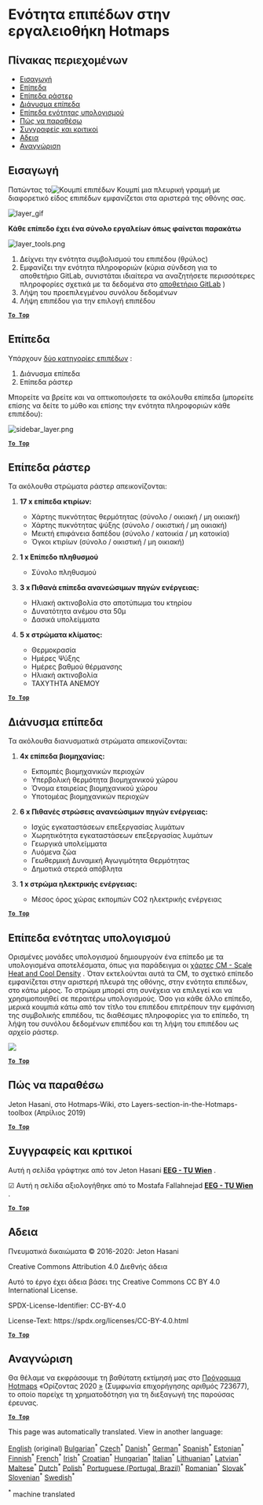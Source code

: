 <h1><a class="anchor" id="layers-section-in-the-hotmaps-toolbox" href="#layers-section-in-the-hotmaps-toolbox"><i class="fa fa-link"></i></a>Ενότητα επιπέδων στην εργαλειοθήκη Hotmaps</h1><h2><a class="anchor" id="table-of-contents" href="#table-of-contents"><i class="fa fa-link"></i></a> Πίνακας περιεχομένων</h2><ul><li> <a href="#introduction">Εισαγωγή</a></li><li> <a href="#layers">Επίπεδα</a></li><li> <a href="#raster-layers">Επίπεδα ράστερ</a></li><li> <a href="#vector-layers">Διάνυσμα επίπεδα</a></li><li> <a href="#calculation-module-layers">Επίπεδα ενότητας υπολογισμού</a></li><li> <a href="#how-to-cite">Πώς να παραθέσω</a></li><li> <a href="#authors-and-reviewers">Συγγραφείς και κριτικοί</a></li><li> <a href="#license">Αδεια</a></li><li> <a href="#acknowledgement">Αναγνώριση</a></li></ul><h2><a class="anchor" id="introduction" href="#introduction"><i class="fa fa-link"></i></a> Εισαγωγή</h2><p> Πατώντας το<img alt="Κουμπί επιπέδων" src="../images/general_tool_functionalities_and_structure/layers_button.PNG"/> Κουμπί μια πλευρική γραμμή με διαφορετικό είδος επιπέδων εμφανίζεται στα αριστερά της οθόνης σας.</p><p><img alt="layer_gif" src="../images/general_tool_functionalities_and_structure/layers.gif"/></p><p> <strong>Κάθε επίπεδο έχει ένα σύνολο εργαλείων όπως φαίνεται παρακάτω</strong></p><p><img alt="layer_tools.png" src="../images/general_tool_functionalities_and_structure/layers_tools.png"/></p><ol><li> Δείχνει την ενότητα συμβολισμού του επιπέδου (θρύλος)</li><li> Εμφανίζει την ενότητα πληροφοριών (κύρια σύνδεση για το αποθετήριο GitLab, συνιστάται ιδιαίτερα να αναζητήσετε περισσότερες πληροφορίες σχετικά με τα δεδομένα στο <a href="https://gitlab.com/hotmaps">αποθετήριο GitLab</a> )</li><li> Λήψη του προεπιλεγμένου συνόλου δεδομένων</li><li> Λήψη επιπέδου για την επιλογή επιπέδου</li></ol><p> <a href="#table-of-contents"><strong><code>To Top</code></strong></a></p><h2><a class="anchor" id="layers" href="#layers"><i class="fa fa-link"></i></a> Επίπεδα</h2><p> Υπάρχουν <a href="https://www.gislounge.com/geodatabases-explored-vector-and-raster-data">δύο κατηγορίες επιπέδων</a> :</p><ol><li> Διάνυσμα επίπεδα</li><li> Επίπεδα ράστερ</li></ol><p> Μπορείτε να βρείτε και να οπτικοποιήσετε τα ακόλουθα επίπεδα (μπορείτε επίσης να δείτε το μύθο και επίσης την ενότητα πληροφοριών κάθε επιπέδου):</p><p><img alt="sidebar_layer.png" src="../images/general_tool_functionalities_and_structure/all_layers.png"/></p><p> <a href="#table-of-contents"><strong><code>To Top</code></strong></a></p><h2><a class="anchor" id="raster-layers" href="#raster-layers"><i class="fa fa-link"></i></a> Επίπεδα ράστερ</h2><p> Τα ακόλουθα στρώματα ράστερ απεικονίζονται:</p><ol><li><p> <strong>17 x επίπεδα κτιρίων:</strong></p><ul><li> Χάρτης πυκνότητας θερμότητας (σύνολο / οικιακή / μη οικιακή)</li><li> Χάρτης πυκνότητας ψύξης (σύνολο / οικιστική / μη οικιακή)</li><li> Μεικτή επιφάνεια δαπέδου (σύνολο / κατοικία / μη κατοικία)</li><li> Όγκοι κτιρίων (σύνολο / οικιστική / μη οικιακή)</li></ul></li><li><p> <strong>1 x Επίπεδο πληθυσμού</strong></p><ul><li> Σύνολο πληθυσμού</li></ul></li><li><p> <strong>3 x Πιθανά επίπεδα ανανεώσιμων πηγών ενέργειας:</strong></p><ul><li> Ηλιακή ακτινοβολία στο αποτύπωμα του κτηρίου</li><li> Δυνατότητα ανέμου στα 50μ</li><li> Δασικά υπολείμματα</li></ul></li><li><p> <strong>5 x στρώματα κλίματος:</strong></p><ul><li> Θερμοκρασία</li><li> Ημέρες Ψύξης</li><li> Ημέρες βαθμού θέρμανσης</li><li> Ηλιακή ακτινοβολία</li><li> ΤΑΧΥΤΗΤΑ ΑΝΕΜΟΥ</li></ul></li></ol><p> <a href="#table-of-contents"><strong><code>To Top</code></strong></a></p><h2><a class="anchor" id="vector-layers" href="#vector-layers"><i class="fa fa-link"></i></a> Διάνυσμα επίπεδα</h2><p> Τα ακόλουθα διανυσματικά στρώματα απεικονίζονται:</p><ol><li><p> <strong>4x επίπεδα βιομηχανίας:</strong></p><ul><li> Εκπομπές βιομηχανικών περιοχών</li><li> Υπερβολική θερμότητα βιομηχανικού χώρου</li><li> Όνομα εταιρείας βιομηχανικού χώρου</li><li> Υποτομέας βιομηχανικών περιοχών</li></ul></li><li><p> <strong>6 x Πιθανές στρώσεις ανανεώσιμων πηγών ενέργειας:</strong></p><ul><li> Ισχύς εγκαταστάσεων επεξεργασίας λυμάτων</li><li> Χωρητικότητα εγκαταστάσεων επεξεργασίας λυμάτων</li><li> Γεωργικά υπολείμματα</li><li> Λυόμενα ζώα</li><li> Γεωθερμική Δυναμική Αγωγιμότητα Θερμότητας</li><li> Δημοτικά στερεά απόβλητα</li></ul></li><li><p> <strong>1 x στρώμα ηλεκτρικής ενέργειας:</strong></p><ul><li> Μέσος όρος χώρας εκπομπών CO2 ηλεκτρικής ενέργειας</li></ul></li></ol><p> <a href="#table-of-contents"><strong><code>To Top</code></strong></a></p><h2><a class="anchor" id="calculation-module-layers" href="#calculation-module-layers"><i class="fa fa-link"></i></a> Επίπεδα ενότητας υπολογισμού</h2><p> Ορισμένες μονάδες υπολογισμού δημιουργούν ένα επίπεδο με τα υπολογισμένα αποτελέσματα, όπως για παράδειγμα οι <a href="/en/CM-Scale-heat-and-cool-density-maps">χάρτες CM - Scale Heat and Cool Density</a> . Όταν εκτελούνται αυτά τα CM, το σχετικό επίπεδο εμφανίζεται στην αριστερή πλευρά της οθόνης, στην ενότητα επιπέδων, στο κάτω μέρος. Το στρώμα μπορεί στη συνέχεια να επιλεγεί και να χρησιμοποιηθεί σε περαιτέρω υπολογισμούς. Όσο για κάθε άλλο επίπεδο, μερικά κουμπιά κάτω από τον τίτλο του επιπέδου επιτρέπουν την εμφάνιση της συμβολικής επιπέδου, τις διαθέσιμες πληροφορίες για το επίπεδο, τη λήψη του συνόλου δεδομένων επιπέδου και τη λήψη του επιπέδου ως αρχείο ράστερ.</p><img src="/en/Layers-section-in-the-Hotmaps-toolbox/CM-Layer.JPG"/><p> <a href="#table-of-contents"><strong><code>To Top</code></strong></a></p><h2><a class="anchor" id="how-to-cite" href="#how-to-cite"><i class="fa fa-link"></i></a> Πώς να παραθέσω</h2><p> Jeton Hasani, στο Hotmaps-Wiki, στο Layers-section-in-the-Hotmaps-toolbox (Απρίλιος 2019)</p><p> <a href="#table-of-contents"><strong><code>To Top</code></strong></a></p><h2><a class="anchor" id="authors-and-reviewers" href="#authors-and-reviewers"><i class="fa fa-link"></i></a> Συγγραφείς και κριτικοί</h2><p> Αυτή η σελίδα γράφτηκε από τον Jeton Hasani <strong><a href="https://eeg.tuwien.ac.at/">EEG - TU Wien</a></strong> .</p><p> ☑ Αυτή η σελίδα αξιολογήθηκε από το Mostafa Fallahnejad <strong><a href="https://eeg.tuwien.ac.at/">EEG - TU Wien</a></strong> .</p><p> <a href="#table-of-contents"><strong><code>To Top</code></strong></a></p><h2><a class="anchor" id="license" href="#license"><i class="fa fa-link"></i></a> Αδεια</h2><p> Πνευματικά δικαιώματα © 2016-2020: Jeton Hasani</p><p> Creative Commons Attribution 4.0 Διεθνής άδεια</p><p> Αυτό το έργο έχει άδεια βάσει της Creative Commons CC BY 4.0 International License.</p><p> SPDX-License-Identifier: CC-BY-4.0</p><p> License-Text: https://spdx.org/licenses/CC-BY-4.0.html</p><p> <a href="#table-of-contents"><strong><code>To Top</code></strong></a></p><h2><a class="anchor" id="acknowledgement" href="#acknowledgement"><i class="fa fa-link"></i></a> Αναγνώριση</h2><p> Θα θέλαμε να εκφράσουμε τη βαθύτατη εκτίμησή μας στο <a href="https://www.hotmaps-project.eu">Πρόγραμμα Hotmaps</a> «Ορίζοντας 2020 <a href="https://www.hotmaps-project.eu">»</a> (Συμφωνία επιχορήγησης αριθμός 723677), το οποίο παρείχε τη χρηματοδότηση για τη διεξαγωγή της παρούσας έρευνας.</p><p> <a href="#table-of-contents"><strong><code>To Top</code></strong></a></p>
<!--- THIS IS A SUPER UNIQUE IDENTIFIER -->

This page was automatically translated. View in another language:

[English](../en/Layers-section-in-the-Hotmaps-toolbox) (original) [Bulgarian](../bg/Layers-section-in-the-Hotmaps-toolbox)<sup>\*</sup> [Czech](../cs/Layers-section-in-the-Hotmaps-toolbox)<sup>\*</sup> [Danish](../da/Layers-section-in-the-Hotmaps-toolbox)<sup>\*</sup> [German](../de/Layers-section-in-the-Hotmaps-toolbox)<sup>\*</sup>  [Spanish](../es/Layers-section-in-the-Hotmaps-toolbox)<sup>\*</sup> [Estonian](../et/Layers-section-in-the-Hotmaps-toolbox)<sup>\*</sup> [Finnish](../fi/Layers-section-in-the-Hotmaps-toolbox)<sup>\*</sup> [French](../fr/Layers-section-in-the-Hotmaps-toolbox)<sup>\*</sup> [Irish](../ga/Layers-section-in-the-Hotmaps-toolbox)<sup>\*</sup> [Croatian](../hr/Layers-section-in-the-Hotmaps-toolbox)<sup>\*</sup> [Hungarian](../hu/Layers-section-in-the-Hotmaps-toolbox)<sup>\*</sup> [Italian](../it/Layers-section-in-the-Hotmaps-toolbox)<sup>\*</sup> [Lithuanian](../lt/Layers-section-in-the-Hotmaps-toolbox)<sup>\*</sup> [Latvian](../lv/Layers-section-in-the-Hotmaps-toolbox)<sup>\*</sup> [Maltese](../mt/Layers-section-in-the-Hotmaps-toolbox)<sup>\*</sup> [Dutch](../nl/Layers-section-in-the-Hotmaps-toolbox)<sup>\*</sup> [Polish](../pl/Layers-section-in-the-Hotmaps-toolbox)<sup>\*</sup> [Portuguese (Portugal, Brazil)](../pt/Layers-section-in-the-Hotmaps-toolbox)<sup>\*</sup> [Romanian](../ro/Layers-section-in-the-Hotmaps-toolbox)<sup>\*</sup> [Slovak](../sk/Layers-section-in-the-Hotmaps-toolbox)<sup>\*</sup> [Slovenian](../sl/Layers-section-in-the-Hotmaps-toolbox)<sup>\*</sup> [Swedish](../sv/Layers-section-in-the-Hotmaps-toolbox)<sup>\*</sup> 

<sup>\*</sup> machine translated
